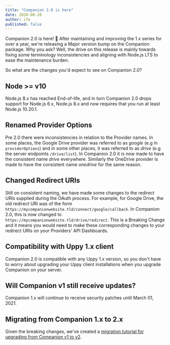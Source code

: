 ```yaml
---
title: "Companion 2.0 is here"
date: 2020-08-20
author: ife
published: false
---
```


Companion 2.0 is here! 🎉 After maintaining and improving the 1.x series for over a year, we're releasing a Major version bump on the Companion package. Why you ask? Well, the drive on this release is mainly towards fixing some terminology inconsistencies and aligning with Node.js LTS to ease the maintenance burden.

So what are the changes you'd expect to see on Companion 2.0?

## Node >= v10

Node.js 8.x has reached End-of-life, and in turn Companion 2.0 drops support for Node.js 6.x, Node.js 8.x and now requires that you run at least Node.js 10.20.1.

## Renamed Provider Options

Pre 2.0 there were inconsistencies in relation to the Provider names. In some places, the Google Drive provider was referred to as *google* (e.g in `providerOptions`) and in some other places, it was referred to as *drive* (e.g the server endpoints `/drive/list`). In Companion 2.0 it is now made to have the consistent name *drive* everywhere. Similarly the OneDrive provider is made to have the consistent name *onedrive* for the same reason.

## Changed Redirect URIs

Still on consistent naming, we have made some changes to the redirect URIs supplied during the OAuth process. For example, for Google Drive, the old redirect URI was of the form `https://mycompanionwebsite.tld/connect/google/callback`. In Companion 2.0, this is now changed to `https://mycompanionwebsite.tld/drive/redirect`. This is a Breaking Change and it means you would need to make these corresponding changes to your redirect URIs on your Providers' API Dashboards.

## Compatibility with Uppy 1.x client

Companion 2.0 is compatible with any Uppy 1.x version, so you don't have to worry about upgrading your Uppy client installations when you upgrade Companion on your server.

## Will Companion v1 still receive updates?

Companion 1.x will continue to receive security patches until March 01, 2021.

## Migrating from Companion 1.x to 2.x

Given the breaking changes, we've created a [migration tutorial for upgrading from Companion v1 to v2](https://uppy.io/docs/companion/#Migrating-v1-to-v2).
